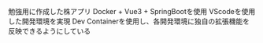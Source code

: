 勉強用に作成した株アプリ
Docker + Vue3 + SpringBootを使用
VScodeを使用した開発環境を実現
Dev Containerを使用し、各開発環境に独自の拡張機能を反映できるようにしている
